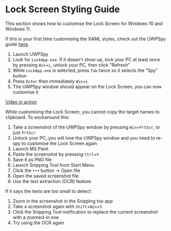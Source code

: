 # Lock Screen Styling Guide
This section shows how to customise the Lock Screen for Windows 10 and Windows 11.

If this is your first time customising the XAML styles, check out the UWPSpy guide [here](https://github.com/bbmaster123/FWFU/blob/main/uwpspy.md).

1. Launch UWPSpy
2. Look for `LockApp.exe`. If it doesn't show up, lock your PC at least once by pressing `Win`+`L`, unlock your PC, then click "Refresh"
3. While `LockApp.exe` is selected, press `Tab` twice so it selects the "Spy" button
4. Press `Enter` then immediately `Win`+`L`
5. The UWPSpy window should appear on the Lock Screen, you can now customise it

[Video in action](https://drive.google.com/file/d/196NVuEpOtcZAGzzDaRucDCyfrcdYlghp/view?usp=sharing)

While customising the Lock Screen, you cannot copy the target names to clipboard. To workaround this:
1. Take a screenshot of the UWPSpy window by pressing `Win`+`PrtScr`, or just `PrtScr`
2. Unlock your PC, you will lose the UWPSpy window and you need to re-spy to customise the Lock Screen again
3. Launch MS Paint
4. Paste the screenshot by pressing `Ctrl`+`V`
5. Save it as PNG file
6. Launch Snipping Tool from Start Menu
7. Click the `•••` button → Open file
8. Open the saved screenshot file
9. Use the text extraction (OCR) feature

If it says the texts are too small to detect:
1. Zoom in the screenshot in the Snipping too app
2. Take a screenshot again with `Shift`+`Win`+`S`
3. Click the Snipping Tool notification to replace the current screenshot with a zoomed-in one
4. Try using the OCR again

